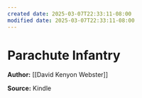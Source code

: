 ```yaml
---
created date: 2025-03-07T22:33:11-08:00
modified date: 2025-03-07T22:33:11-08:00
---
```

# Parachute Infantry

**Author:** [[David Kenyon Webster]]

**Source:** Kindle

